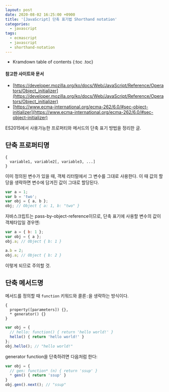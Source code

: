 ```yaml
---
layout: post
date: 2020-08-02 16:25:00 +0900
title: '[JavaScript] 단축 표기법 Shorthand notation'
categories:
  - javascript
tags:
  - ecmascript
  - javascript
  - shorthand-notation
---
```


* Kramdown table of contents
{:toc .toc}

#### 참고한 사이트와 문서

- [https://developer.mozilla.org/ko/docs/Web/JavaScript/Reference/Operators/Object_initializer](https://developer.mozilla.org/ko/docs/Web/JavaScript/Reference/Operators/Object_initializer)
- [https://www.ecma-international.org/ecma-262/6.0/#sec-object-initializer](https://www.ecma-international.org/ecma-262/6.0/#sec-object-initializer)

ES2015에서 사용가능한 프로퍼티와 메서드의 단축 표기 방법을 정리한 글.

## 단축 프로퍼티명

```
{
  variable1, variable2[, variable3, ...]
}
```

이미 정의된 변수가 있을 때, 객체 리터럴에서 그 변수를 그대로 사용한다. 이 때 값의 할당을 생략하면 변수에 담겨진 값이 그대로 할당된다.

```js
var a = 1;
var b = 'two';
var obj = { a, b };
obj; // Object { a: 1, b: "two" }
```

자바스크립트는 pass-by-object-reference이므로, 단축 표기에 사용할 변수의 값이 객체타입일 경우엔:

```js
var a = { b: 1 };
var obj = { a };
obj.a; // Object { b: 1 }

a.b = 2;
obj.a; // Object { b: 2 }
```

이렇게 되므로 주의할 것.

## 단축 메서드명

메서드를 정의할 때 `function` 키워드와 콜론`:`을 생략하는 방식이다.

```
{
  property([parameters]) {},
  * generator() {}
}
```

```js
var obj = {
  // hello: function() { return 'hello world!' }
  hello() { return 'hello world!' }
};
obj.hello(); // "hello world!"
```

generator function을 단축하려면 다음처럼 한다:

```js
var obj = {
  // gen: function* (n) { return 'ssup' }
  * gen() { return 'ssup' }
}
obj.gen().next(); // "ssup"
```
